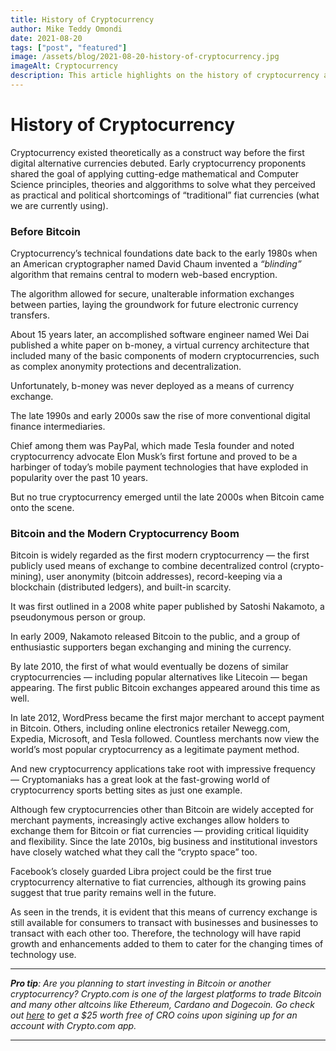 ```yaml
---
title: History of Cryptocurrency
author: Mike Teddy Omondi
date: 2021-08-20
tags: ["post", "featured"]
image: /assets/blog/2021-08-20-history-of-cryptocurrency.jpg
imageAlt: Cryptocurrency
description: This article highlights on the history of cryptocurrency and how it was developed.
---
```


# History of Cryptocurrency

Cryptocurrency existed theoretically as a construct way before the first digital alternative currencies debuted. Early cryptocurrency proponents shared the goal of applying cutting-edge mathematical and Computer Science principles, theories and alggorithms to solve what they perceived as practical and political shortcomings of “traditional” fiat currencies (what we are currently using).

### Before Bitcoin

Cryptocurrency’s technical foundations date back to the early 1980s when an American cryptographer named David Chaum invented a _“blinding”_ algorithm that remains central to modern web-based encryption.

The algorithm allowed for secure, unalterable information exchanges between parties, laying the groundwork for future electronic currency transfers.

About 15 years later, an accomplished software engineer named Wei Dai published a white paper on b-money, a virtual currency architecture that included many of the basic components of modern cryptocurrencies, such as complex anonymity protections and decentralization.

Unfortunately, b-money was never deployed as a means of currency exchange.

The late 1990s and early 2000s saw the rise of more conventional digital finance intermediaries.

Chief among them was PayPal, which made Tesla founder and noted cryptocurrency advocate Elon Musk’s first fortune and proved to be a harbinger of today’s mobile payment technologies that have exploded in popularity over the past 10 years.

But no true cryptocurrency emerged until the late 2000s when Bitcoin came onto the scene.

### Bitcoin and the Modern Cryptocurrency Boom

Bitcoin is widely regarded as the first modern cryptocurrency — the first publicly used means of exchange to combine decentralized control (crypto-mining), user anonymity (bitcoin addresses), record-keeping via a blockchain (distributed ledgers), and built-in scarcity.

It was first outlined in a 2008 white paper published by Satoshi Nakamoto, a pseudonymous person or group.

In early 2009, Nakamoto released Bitcoin to the public, and a group of enthusiastic supporters began exchanging and mining the currency.

By late 2010, the first of what would eventually be dozens of similar cryptocurrencies — including popular alternatives like Litecoin — began appearing. The first public Bitcoin exchanges appeared around this time as well.

In late 2012, WordPress became the first major merchant to accept payment in Bitcoin. Others, including online electronics retailer Newegg.com, Expedia, Microsoft, and Tesla followed. Countless merchants now view the world’s most popular cryptocurrency as a legitimate payment method.

And new cryptocurrency applications take root with impressive frequency — Cryptomaniaks has a great look at the fast-growing world of cryptocurrency sports betting sites as just one example.

Although few cryptocurrencies other than Bitcoin are widely accepted for merchant payments, increasingly active exchanges allow holders to exchange them for Bitcoin or fiat currencies — providing critical liquidity and flexibility. Since the late 2010s, big business and institutional investors have closely watched what they call the “crypto space” too.

Facebook’s closely guarded Libra project could be the first true cryptocurrency alternative to fiat currencies, although its growing pains suggest that true parity remains well in the future.

As seen in the trends, it is evident that this means of currency exchange is still available for consumers to transact with businesses and businesses to transact with each other too. Therefore, the technology will have rapid growth and enhancements added to them to cater for the changing times of technology use.

---

_**Pro tip**: Are you planning to start investing in Bitcoin or another cryptocurrency? Crypto.com is one of the largest platforms to trade Bitcoin and many other altcoins like Ethereum, Cardano and Dogecoin. Go check out [here](/#referrals) to get a $25 worth free of CRO coins upon sigining up for an account with Crypto.com app._

---
